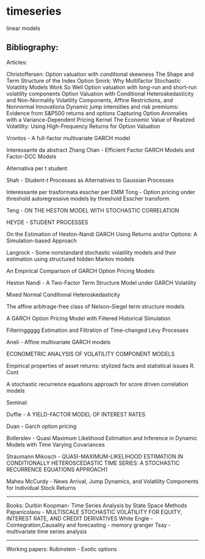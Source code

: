 # timeseries
linear models


Bibliography:
------------------------------------------------------------------------------------------------------------------------------------------------
Articles:

Christoffersen:
Option valuation with conditional skewness
The Shape and Term Structure of the Index Option Smirk: Why Multifactor Stochastic Volatility Models Work So Well
Option valuation with long-run and short-run volatility components
Option Valuation with Conditional Heteroskedasticity and Non-Normality
Volatility Components, Affine Restrictions, and Nonnormal Innovations
Dynamic jump intensities and risk premiums: Evidence from S&P500 returns and options
Capturing Option Anomalies with a Variance-Dependent Pricing Kernel
The Economic Value of Realized Volatility: Using High-Frequency Returns for Option Valuation

Vrontos - A full-factor multivariate GARCH model

Interessante da abstract
Zhang Chan - Efficient Factor GARCH Models and Factor-DCC Models

Alternativa per t student

Shah - Student-t Processes as Alternatives to Gaussian Processes

Interessante per trasformata esscher per EMM
Tong - Option pricing under threshold autoregressive models by threshold Esscher
transform

Teng - ON THE HESTON MODEL WITH STOCHASTIC CORRELATION

HEYDE - STUDENT PROCESSES

On the Estimation of Heston-Nandi GARCH Using Returns and/or Options: A Simulation-based Approach


Langrock - Some nonstandard stochastic volatility models and their estimation using structured hidden Markov models

An Empirical Comparison of GARCH Option Pricing Models

Heston Nandi - A Two-Factor Term Structure Model under GARCH Volatility

Mixed Normal Conditional Heteroskedasticity

The affine arbitrage-free class of Nelson–Siegel term structure models

A GARCH Option Pricing Model with Filtered Historical Simulation

Filteringgggg
Estimation and Filtration of Time-changed Lévy Processes

Aneli - Affine multivariate GARCH models

ECONOMETRIC ANALYSIS OF VOLATILITY COMPONENT MODELS

Empirical properties of asset returns: stylized facts and statistical issues
R. Cont

A stochastic recurrence equations approach for score driven correlation models

Seminal:

Duffie - A YIELD-FACTOR MODEL OF INTEREST RATES

Duan - Garch option pricing

Bollerslev - Quasi Maximum Likelihood Estimation and Inference in Dynamic Models with
Time Varying Covariances

Straumann Mikosch - QUASI-MAXIMUM-LIKELIHOOD ESTIMATION IN CONDITIONALLY HETEROSCEDASTIC TIME SERIES: A STOCHASTIC RECURRENCE EQUATIONS APPROACH1

Maheu McCurdy - News Arrival, Jump Dynamics, and Volatility Components for Individual Stock Returns 



------------------------------------------------------------------------------------------------------------------------------------------------

Books:
Durbin Koopman- Time Series Analysis by State Space Methods
Papanicolaou - MULTISCALE STOCHASTIC VOLATILITY FOR EQUITY, INTEREST RATE, AND CREDIT DERIVATIVES
White Engle - Cointegration,Causality and forecasting - memory granger
Tsay - multivariate time series analysis

------------------------------------------------------------------------------------------------------------------------------------------------
Working papers:
Rubinstein - Exotic options
